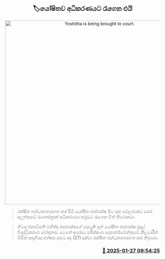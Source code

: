 <p align='center'><b><h2 align='center' title='Yoshitha is being brought to court.'>🏷යෝෂිත​ව අධිකරණයට රැගෙන එයි</h2></b></p>
<p align='center'><img src='https://helakuru.sgp1.cdn.digitaloceanspaces.com/esana/images/lib/yoshitha-rajapakse.jpg' width='600' alt='Yoshitha is being brought to court.'></p>

> රක්ෂිත බන්ධනාගාරගත කර සිටි යෝෂිත රාජපක්ෂ මීට සුළු වේලාවකට පෙර අලුත්කඩේ මහෙස්ත්‍රාත් අධිකරණය හමුවට රැගෙන විත් තිබෙනවා.

> හිටපු ජනාධිපති මහින්ද රාජපක්ෂගේ දෙවැනි පුත් යෝෂිත රාජපක්ෂ මුදල් විශුද්ධිකරණ චෝදනාව යටතේ අපරාධ පරීක්ෂණ දෙපාර්තමේන්තුවේ නිලධාරීන් විසින් පසුගියදා අත්අඩංගුවට අද (27) දක්වා රක්ෂිත බන්ධනාගාරගත කර තිබුණා.



<h3 align='right'><a href='https://www.helakuru.lk/esana/p/106918/'>📅 2025-01-27 09:54:25</a></h3>
